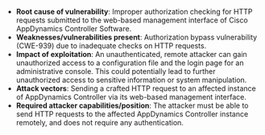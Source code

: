- **Root cause of vulnerability**: Improper authorization checking for HTTP requests submitted to the web-based management interface of Cisco AppDynamics Controller Software.
- **Weaknesses/vulnerabilities present**: Authorization bypass vulnerability (CWE-939) due to inadequate checks on HTTP requests.
- **Impact of exploitation**: An unauthenticated, remote attacker can gain unauthorized access to a configuration file and the login page for an administrative console. This could potentially lead to further unauthorized access to sensitive information or system manipulation.
- **Attack vectors**: Sending a crafted HTTP request to an affected instance of AppDynamics Controller via its web-based management interface.
- **Required attacker capabilities/position**: The attacker must be able to send HTTP requests to the affected AppDynamics Controller instance remotely, and does not require any authentication.